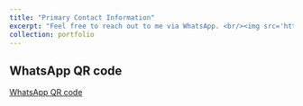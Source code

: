 ```yaml
---
title: "Primary Contact Information"
excerpt: "Feel free to reach out to me via WhatsApp. <br/><img src='https://ziweiwuzw.github.io/woozoe.ziwei.github.io/images/whatsapp-logo.png'>"
collection: portfolio
---
```


WhatsApp  QR code
--

[WhatsApp  QR code](https://ziweiwuzw.github.io/woozoe.ziwei.github.io/images/WhatsApp.png)
